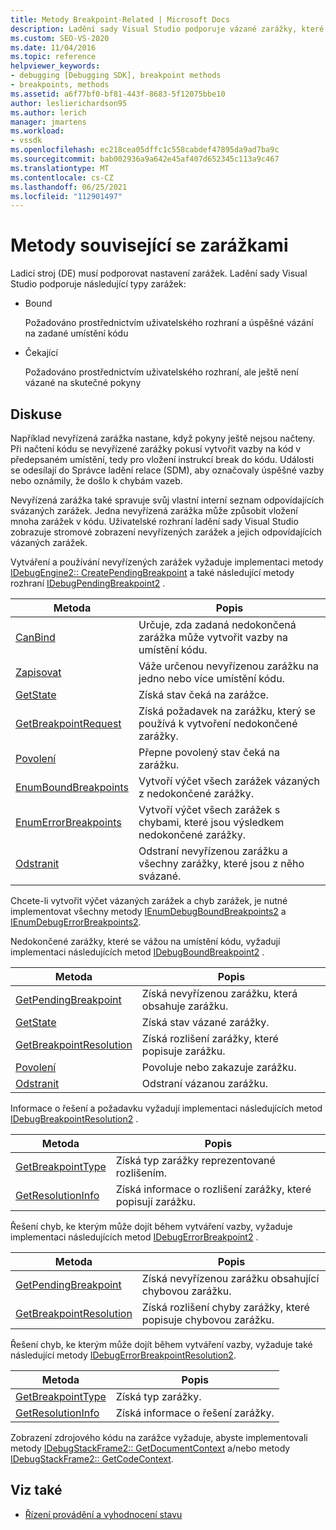 ```yaml
---
title: Metody Breakpoint-Related | Microsoft Docs
description: Ladění sady Visual Studio podporuje vázané zarážky, které jsou úspěšně svázány s umístěním v kódu a čekají na zarážky, které ještě nejsou vázané.
ms.custom: SEO-VS-2020
ms.date: 11/04/2016
ms.topic: reference
helpviewer_keywords:
- debugging [Debugging SDK], breakpoint methods
- breakpoints, methods
ms.assetid: a6f77bf0-bf81-443f-8683-5f12075bbe10
author: leslierichardson95
ms.author: lerich
manager: jmartens
ms.workload:
- vssdk
ms.openlocfilehash: ec218cea05dffc1c558cabdef47895da9ad7ba9c
ms.sourcegitcommit: bab002936a9a642e45af407d652345c113a9c467
ms.translationtype: MT
ms.contentlocale: cs-CZ
ms.lasthandoff: 06/25/2021
ms.locfileid: "112901497"
---
```

# <a name="breakpoint-related-methods"></a>Metody související se zarážkami
Ladicí stroj (DE) musí podporovat nastavení zarážek. Ladění sady Visual Studio podporuje následující typy zarážek:

- Bound

     Požadováno prostřednictvím uživatelského rozhraní a úspěšné vázání na zadané umístění kódu

- Čekající

     Požadováno prostřednictvím uživatelského rozhraní, ale ještě není vázané na skutečné pokyny

## <a name="discussion"></a>Diskuse
 Například nevyřízená zarážka nastane, když pokyny ještě nejsou načteny. Při načtení kódu se nevyřízené zarážky pokusí vytvořit vazby na kód v předepsaném umístění, tedy pro vložení instrukcí break do kódu. Události se odesílají do Správce ladění relace (SDM), aby označovaly úspěšné vazby nebo oznámily, že došlo k chybám vazeb.

 Nevyřízená zarážka také spravuje svůj vlastní interní seznam odpovídajících svázaných zarážek. Jedna nevyřízená zarážka může způsobit vložení mnoha zarážek v kódu. Uživatelské rozhraní ladění sady Visual Studio zobrazuje stromové zobrazení nevyřízených zarážek a jejich odpovídajících vázaných zarážek.

 Vytváření a používání nevyřízených zarážek vyžaduje implementaci metody [IDebugEngine2:: CreatePendingBreakpoint](../../extensibility/debugger/reference/idebugengine2-creatependingbreakpoint.md) a také následující metody rozhraní [IDebugPendingBreakpoint2](../../extensibility/debugger/reference/idebugpendingbreakpoint2.md) .

|Metoda|Popis|
|------------|-----------------|
|[CanBind](../../extensibility/debugger/reference/idebugpendingbreakpoint2-canbind.md)|Určuje, zda zadaná nedokončená zarážka může vytvořit vazby na umístění kódu.|
|[Zapisovat](../../extensibility/debugger/reference/idebugpendingbreakpoint2-bind.md)|Váže určenou nevyřízenou zarážku na jedno nebo více umístění kódu.|
|[GetState](../../extensibility/debugger/reference/idebugpendingbreakpoint2-getstate.md)|Získá stav čeká na zarážce.|
|[GetBreakpointRequest](../../extensibility/debugger/reference/idebugpendingbreakpoint2-getbreakpointrequest.md)|Získá požadavek na zarážku, který se používá k vytvoření nedokončené zarážky.|
|[Povolení](../../extensibility/debugger/reference/idebugpendingbreakpoint2-enable.md)|Přepne povolený stav čeká na zarážku.|
|[EnumBoundBreakpoints](../../extensibility/debugger/reference/idebugpendingbreakpoint2-enumboundbreakpoints.md)|Vytvoří výčet všech zarážek vázaných z nedokončené zarážky.|
|[EnumErrorBreakpoints](../../extensibility/debugger/reference/idebugpendingbreakpoint2-enumerrorbreakpoints.md)|Vytvoří výčet všech zarážek s chybami, které jsou výsledkem nedokončené zarážky.|
|[Odstranit](../../extensibility/debugger/reference/idebugpendingbreakpoint2-delete.md)|Odstraní nevyřízenou zarážku a všechny zarážky, které jsou z něho svázané.|

 Chcete-li vytvořit výčet vázaných zarážek a chyb zarážek, je nutné implementovat všechny metody [IEnumDebugBoundBreakpoints2](../../extensibility/debugger/reference/ienumdebugboundbreakpoints2.md) a [IEnumDebugErrorBreakpoints2](../../extensibility/debugger/reference/ienumdebugerrorbreakpoints2.md).

 Nedokončené zarážky, které se vážou na umístění kódu, vyžadují implementaci následujících metod [IDebugBoundBreakpoint2](../../extensibility/debugger/reference/idebugboundbreakpoint2.md) .

|Metoda|Popis|
|------------|-----------------|
|[GetPendingBreakpoint](../../extensibility/debugger/reference/idebugboundbreakpoint2-getpendingbreakpoint.md)|Získá nevyřízenou zarážku, která obsahuje zarážku.|
|[GetState](../../extensibility/debugger/reference/idebugboundbreakpoint2-getstate.md)|Získá stav vázané zarážky.|
|[GetBreakpointResolution](../../extensibility/debugger/reference/idebugboundbreakpoint2-getbreakpointresolution.md)|Získá rozlišení zarážky, které popisuje zarážku.|
|[Povolení](../../extensibility/debugger/reference/idebugboundbreakpoint2-enable.md)|Povoluje nebo zakazuje zarážku.|
|[Odstranit](../../extensibility/debugger/reference/idebugboundbreakpoint2-delete.md)|Odstraní vázanou zarážku.|

 Informace o řešení a požadavku vyžadují implementaci následujících metod [IDebugBreakpointResolution2](../../extensibility/debugger/reference/idebugbreakpointresolution2.md) .

|Metoda|Popis|
|------------|-----------------|
|[GetBreakpointType](../../extensibility/debugger/reference/idebugbreakpointresolution2-getbreakpointtype.md)|Získá typ zarážky reprezentované rozlišením.|
|[GetResolutionInfo](../../extensibility/debugger/reference/idebugbreakpointresolution2-getresolutioninfo.md)|Získá informace o rozlišení zarážky, které popisují zarážku.|

 Řešení chyb, ke kterým může dojít během vytváření vazby, vyžaduje implementaci následujících metod [IDebugErrorBreakpoint2](../../extensibility/debugger/reference/idebugerrorbreakpoint2.md) .

|Metoda|Popis|
|------------|-----------------|
|[GetPendingBreakpoint](../../extensibility/debugger/reference/idebugerrorbreakpoint2-getpendingbreakpoint.md)|Získá nevyřízenou zarážku obsahující chybovou zarážku.|
|[GetBreakpointResolution](../../extensibility/debugger/reference/idebugerrorbreakpoint2-getbreakpointresolution.md)|Získá rozlišení chyby zarážky, které popisuje chybovou zarážku.|

 Řešení chyb, ke kterým může dojít během vytváření vazby, vyžaduje také následující metody [IDebugErrorBreakpointResolution2](../../extensibility/debugger/reference/idebugerrorbreakpointresolution2.md).

|Metoda|Popis|
|------------|-----------------|
|[GetBreakpointType](../../extensibility/debugger/reference/idebugerrorbreakpointresolution2-getbreakpointtype.md)|Získá typ zarážky.|
|[GetResolutionInfo](../../extensibility/debugger/reference/idebugerrorbreakpointresolution2-getresolutioninfo.md)|Získá informace o řešení zarážky.|

 Zobrazení zdrojového kódu na zarážce vyžaduje, abyste implementovali metody [IDebugStackFrame2:: GetDocumentContext](../../extensibility/debugger/reference/idebugstackframe2-getdocumentcontext.md) a/nebo metody [IDebugStackFrame2:: GetCodeContext](../../extensibility/debugger/reference/idebugstackframe2-getcodecontext.md).

## <a name="see-also"></a>Viz také
- [Řízení provádění a vyhodnocení stavu](../../extensibility/debugger/execution-control-and-state-evaluation.md)
